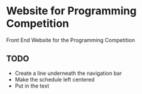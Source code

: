 # Website for Programming Competition
Front End Website for the Programming Competition 

## TODO

* Create a line underneath the navigation bar
* Make the schedule left centered
* Put in the text

